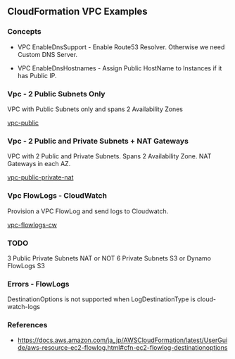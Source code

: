 
## CloudFormation VPC Examples

### Concepts

- VPC EnableDnsSupport - Enable Route53 Resolver. Otherwise we need Custom DNS Server.

- VPC EnableDnsHostnames - Assign Public HostName to Instances if it has Public IP.

### Vpc - 2 Public Subnets Only

VPC with Public Subnets only and spans 2 Availability Zones

[vpc-public](vpc-public.yaml)

### Vpc - 2 Public and Private Subnets + NAT Gateways

VPC with 2 Public and Private Subnets. Spans 2 Availability Zone. NAT Gateways in each AZ.

[vpc-public-private-nat](vpc-public-private-nat.yaml)

### Vpc FlowLogs - CloudWatch

Provision a VPC FlowLog and send logs to Cloudwatch.

[vpc-flowlogs-cw](vpc-flowlogs-cw.yaml)

### TODO
3 Public Private Subnets
NAT or NOT
6 Private Subnets
S3 or Dynamo
FlowLogs S3

### Errors - FlowLogs

DestinationOptions is not supported when LogDestinationType is cloud-watch-logs


### References

- https://docs.aws.amazon.com/ja_jp/AWSCloudFormation/latest/UserGuide/aws-resource-ec2-flowlog.html#cfn-ec2-flowlog-destinationoptions
